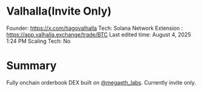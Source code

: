 # Valhalla(Invite Only)

Founder: https://x.com/tiagovalhalla
Tech: Solana Network Extension
: https://app.valhalla.exchange/trade/BTC
Last edited time: August 4, 2025 1:24 PM
Scaling Tech: No

# Summary

Fully onchain orderbook DEX built on [@megaeth_labs](https://x.com/megaeth_labs). Currently invite only.